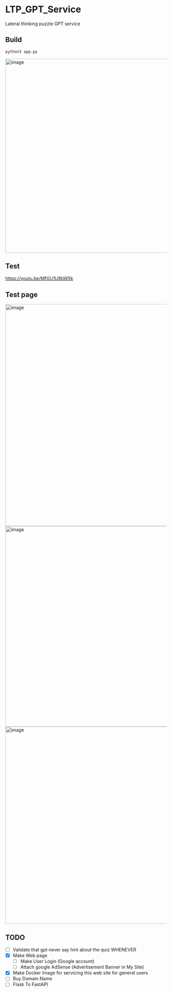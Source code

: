 # LTP_GPT_Service
Lateral thinking puzzle GPT service


## Build

``` bash
python3 app.py
```

<img width="605" alt="image" src="https://github.com/Tastypotato245/LTP_GPT_Service/assets/63251068/cfca26a6-4793-4fb5-b20e-d23856715b31">

## Test
https://youtu.be/MfGU1U8bW5k


## Test page
<img width="692" alt="image" src="https://github.com/Tastypotato245/LTP_GPT_Service/assets/63251068/ecd670d7-ee0c-4484-ae96-c6da0c6a32d0">
<img width="625" alt="image" src="https://github.com/Tastypotato245/LTP_GPT_Service/assets/63251068/79b26690-53c2-4c33-a317-e3b18edaf23f">
<img width="615" alt="image" src="https://github.com/Tastypotato245/LTP_GPT_Service/assets/63251068/221cb702-2991-4592-ac66-9df5e944c3c1">


## TODO
- [ ] Validate that gpt never say hint about the quiz WHENEVER
- [x] Make Web page
  - [ ] Make User Login (Google account)
  - [ ] Attach google AdSense (Advertisement Banner in My Site)
- [x] Make Docker Image for servicing this web site for general users
- [ ] Buy Domain Name
- [ ] Flask To FastAPI
